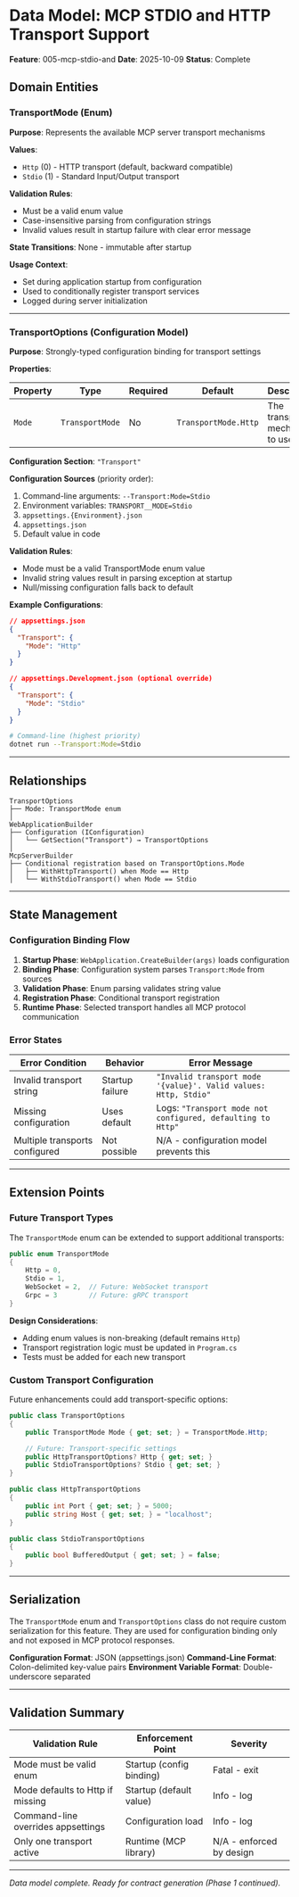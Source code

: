 # Data Model: MCP STDIO and HTTP Transport Support

**Feature**: 005-mcp-stdio-and
**Date**: 2025-10-09
**Status**: Complete

## Domain Entities

### TransportMode (Enum)

**Purpose**: Represents the available MCP server transport mechanisms

**Values**:
- `Http` (0) - HTTP transport (default, backward compatible)
- `Stdio` (1) - Standard Input/Output transport

**Validation Rules**:
- Must be a valid enum value
- Case-insensitive parsing from configuration strings
- Invalid values result in startup failure with clear error message

**State Transitions**: None - immutable after startup

**Usage Context**:
- Set during application startup from configuration
- Used to conditionally register transport services
- Logged during server initialization

---

### TransportOptions (Configuration Model)

**Purpose**: Strongly-typed configuration binding for transport settings

**Properties**:

| Property | Type | Required | Default | Description |
|----------|------|----------|---------|-------------|
| `Mode` | `TransportMode` | No | `TransportMode.Http` | The transport mechanism to use |

**Configuration Section**: `"Transport"`

**Configuration Sources** (priority order):
1. Command-line arguments: `--Transport:Mode=Stdio`
2. Environment variables: `TRANSPORT__MODE=Stdio`
3. `appsettings.{Environment}.json`
4. `appsettings.json`
5. Default value in code

**Validation Rules**:
- Mode must be a valid TransportMode enum value
- Invalid string values result in parsing exception at startup
- Null/missing configuration falls back to default

**Example Configurations**:

```json
// appsettings.json
{
  "Transport": {
    "Mode": "Http"
  }
}
```

```json
// appsettings.Development.json (optional override)
{
  "Transport": {
    "Mode": "Stdio"
  }
}
```

```bash
# Command-line (highest priority)
dotnet run --Transport:Mode=Stdio
```

---

## Relationships

```
TransportOptions
├── Mode: TransportMode enum
│
WebApplicationBuilder
├── Configuration (IConfiguration)
│   └── GetSection("Transport") → TransportOptions
│
McpServerBuilder
├── Conditional registration based on TransportOptions.Mode
│   ├── WithHttpTransport() when Mode == Http
│   └── WithStdioTransport() when Mode == Stdio
```

---

## State Management

### Configuration Binding Flow

1. **Startup Phase**: `WebApplication.CreateBuilder(args)` loads configuration
2. **Binding Phase**: Configuration system parses `Transport:Mode` from sources
3. **Validation Phase**: Enum parsing validates string value
4. **Registration Phase**: Conditional transport registration
5. **Runtime Phase**: Selected transport handles all MCP protocol communication

### Error States

| Error Condition | Behavior | Error Message |
|-----------------|----------|---------------|
| Invalid transport string | Startup failure | `"Invalid transport mode '{value}'. Valid values: Http, Stdio"` |
| Missing configuration | Uses default | Logs: `"Transport mode not configured, defaulting to Http"` |
| Multiple transports configured | Not possible | N/A - configuration model prevents this |

---

## Extension Points

### Future Transport Types

The `TransportMode` enum can be extended to support additional transports:

```csharp
public enum TransportMode
{
    Http = 0,
    Stdio = 1,
    WebSocket = 2,  // Future: WebSocket transport
    Grpc = 3        // Future: gRPC transport
}
```

**Design Considerations**:
- Adding enum values is non-breaking (default remains `Http`)
- Transport registration logic must be updated in `Program.cs`
- Tests must be added for each new transport

### Custom Transport Configuration

Future enhancements could add transport-specific options:

```csharp
public class TransportOptions
{
    public TransportMode Mode { get; set; } = TransportMode.Http;

    // Future: Transport-specific settings
    public HttpTransportOptions? Http { get; set; }
    public StdioTransportOptions? Stdio { get; set; }
}

public class HttpTransportOptions
{
    public int Port { get; set; } = 5000;
    public string Host { get; set; } = "localhost";
}

public class StdioTransportOptions
{
    public bool BufferedOutput { get; set; } = false;
}
```

---

## Serialization

The `TransportMode` enum and `TransportOptions` class do not require custom serialization for this feature. They are used for configuration binding only and not exposed in MCP protocol responses.

**Configuration Format**: JSON (appsettings.json)
**Command-Line Format**: Colon-delimited key-value pairs
**Environment Variable Format**: Double-underscore separated

---

## Validation Summary

| Validation Rule | Enforcement Point | Severity |
|-----------------|-------------------|----------|
| Mode must be valid enum | Startup (config binding) | Fatal - exit |
| Mode defaults to Http if missing | Startup (default value) | Info - log |
| Command-line overrides appsettings | Configuration load | Info - log |
| Only one transport active | Runtime (MCP library) | N/A - enforced by design |

---

*Data model complete. Ready for contract generation (Phase 1 continued).*
